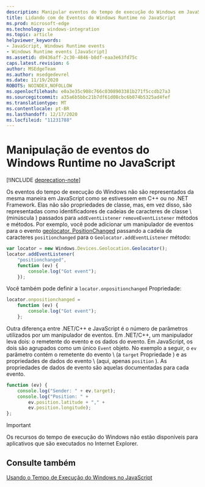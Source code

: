 ```yaml
---
description: Manipular eventos do tempo de execução do Windows em JavaScript.
title: Lidando com de Eventos do Windows Runtime no JavaScript
ms.prod: microsoft-edge
ms.technology: windows-integration
ms.topic: article
helpviewer_keywords:
- JavaScript, Windows Runtime events
- Windows Runtime events [JavaScript]
ms.assetid: d9436aff-2c30-4846-b8df-eaa3e63fd75c
caps.latest.revision: 6
author: MSEdgeTeam
ms.author: msedgedevrel
ms.date: 11/19/2020
ROBOTS: NOINDEX,NOFOLLOW
ms.openlocfilehash: e0a3e35c908c766c0308903381b271f5ccdb27a3
ms.sourcegitcommit: a35a6b5bbc21b7df61d08cbc6b074b5325ad4fef
ms.translationtype: MT
ms.contentlocale: pt-BR
ms.lasthandoff: 12/17/2020
ms.locfileid: "11231788"
---
```

# Manipulação de eventos do Windows Runtime no JavaScript  

[!INCLUDE [deprecation-note](../includes/legacy-edge-note.md)]  

Os eventos do tempo de execução do Windows não são representados da mesma maneira em JavaScript como se estivessem em C++ ou no .NET Framework.  Elas não são propriedades de classe, mas, em vez disso, são representadas como identificadores de cadeias de caracteres de classe \ (minúscula \) passados para `addEventListener` `removeEventListener` métodos e métodos.  Por exemplo, você pode adicionar um manipulador de eventos para o evento [geolocator. PositionChanged][UwpWindowsGeolocationGeolocatorDevicesPositionChanged] passando a cadeia de caracteres `positionchanged` para o `Geolocator.addEventListener` método:  

```javascript  
var locator = new Windows.Devices.Geolocation.Geolocator();
locator.addEventListener(
    "positionchanged",
    function (ev) {
        console.log("Got event");
    });
```  

Você também pode definir a `locator.onpositionchanged` Propriedade:  

```javascript
locator.onpositionchanged =
    function (ev) {
        console.log("Got event");
    };
```  

Outra diferença entre .NET/C++ e JavaScript é o número de parâmetros utilizados por um manipulador de eventos.  Em .NET/C++, um manipulador leva dois: o remetente do evento e os dados do evento.  Em JavaScript, os dois são agrupados como um único `Event` objeto.  No exemplo a seguir, o `ev` parâmetro contém o remetente do evento \ (a `target` Propriedade \) e as propriedades de dados do evento \ (aqui, apenas `position` \).  As propriedades de dados de evento são aquelas documentadas para cada evento.  

```javascript
function (ev) {
    console.log("Sender: " + ev.target);
    console.log("Position: " +
        ev.position.latitude + "," +
        ev.position.longitude);
};
```  

> [!IMPORTANT]
> Os recursos do tempo de execução do Windows não estão disponíveis para aplicativos que são executados no Internet Explorer.  

## Consulte também  

[Usando o Tempo de Execução do Windows no JavaScript][WindowsRuntimeJavascript]  

 <!-- links -->  

[WindowsRuntimeJavascript]: ./using-the-windows-runtime-in-javascript.md "Usar o tempo de execução do Windows em JavaScript | Documentos da Microsoft"  

[UwpWindowsGeolocationGeolocatorDevicesPositionChanged]: /uwp/api/Windows.Devices.Geolocation.Geolocator#Windows_Devices_Geolocation_Geolocator_PositionChanged "Classe geolocator | Documentos da Microsoft"  
